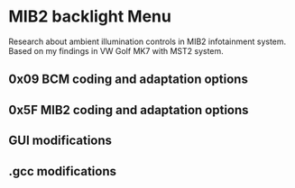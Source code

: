 # MIB2 backlight Menu
Research about ambient illumination controls in MIB2 infotainment system.
Based on my findings in VW Golf MK7 with MST2 system.

## 0x09 BCM coding and adaptation options ##

## 0x5F MIB2 coding and adaptation options ##

## GUI modifications ##

## .gcc modifications ##
